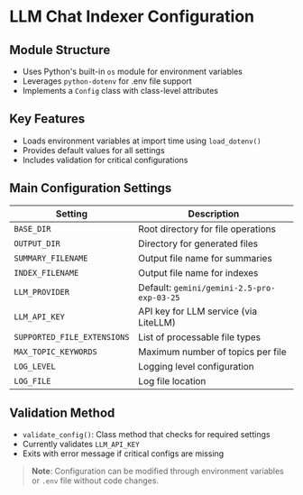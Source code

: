 # LLM Chat Indexer Configuration

## Module Structure

- Uses Python's built-in `os` module for environment variables
- Leverages `python-dotenv` for .env file support
- Implements a `Config` class with class-level attributes

## Key Features

- Loads environment variables at import time using `load_dotenv()`
- Provides default values for all settings
- Includes validation for critical configurations

## Main Configuration Settings

| Setting | Description |
|---------|-------------|
| `BASE_DIR` | Root directory for file operations |
| `OUTPUT_DIR` | Directory for generated files |
| `SUMMARY_FILENAME` | Output file name for summaries |
| `INDEX_FILENAME` | Output file name for indexes |
| `LLM_PROVIDER` | Default: `gemini/gemini-2.5-pro-exp-03-25` |
| `LLM_API_KEY` | API key for LLM service (via LiteLLM) |
| `SUPPORTED_FILE_EXTENSIONS` | List of processable file types |
| `MAX_TOPIC_KEYWORDS` | Maximum number of topics per file |
| `LOG_LEVEL` | Logging level configuration |
| `LOG_FILE` | Log file location |

## Validation Method

- `validate_config()`: Class method that checks for required settings
- Currently validates `LLM_API_KEY`
- Exits with error message if critical configs are missing

> **Note**: Configuration can be modified through environment variables or `.env` file without code changes.
